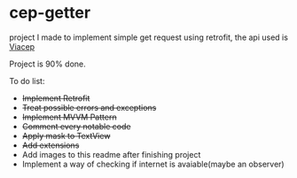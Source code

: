 # cep-getter
project I made to implement simple get request using retrofit, the api used is [Viacep](https://viacep.com.br/)

Project is 90% done.


To do list:
- ~~Implement Retrofit~~
- ~~Treat possible errors and exceptions~~
- ~~Implement MVVM Pattern~~
- ~~Comment every notable code~~
- ~~Apply mask to TextView~~
- ~~Add extensions~~
- Add images to this readme after finishing project
- Implement a way of checking if internet is avaiable(maybe an observer)
